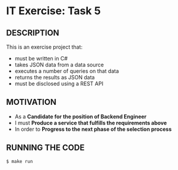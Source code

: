 # IT Exercise: Task 5

## DESCRIPTION

This is an exercise project that:

- must be written in C#
- takes JSON data from a data source
- executes a number of queries on that data
- returns the results as JSON data
- must be disclosed using a REST API

## MOTIVATION

- As a **Candidate for the position of Backend Engineer**
- I must **Produce a service that fulfills the requirements above**
- In order to **Progress to the next phase of the selection process**

## RUNNING THE CODE

```bash
$ make run
```

